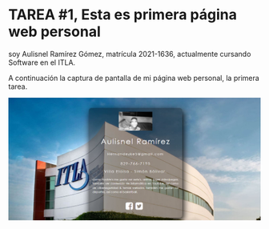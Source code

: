 # TAREA #1, Esta es primera página web personal

soy Aulisnel Ramírez Gómez, matrícula 2021-1636, actualmente cursando Software en el ITLA.


A continuación la captura de pantalla de mi página web personal, la primera tarea.

![Mi captura de pantalla](tarea%231.png)
